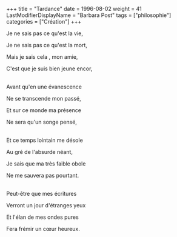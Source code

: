 +++
title = "Tardance"
date = 1996-08-02
weight = 41
LastModifierDisplayName = "Barbara Post"
tags = ["philosophie"]
categories = ["Création"]
+++

Je ne sais pas ce qu'est la vie,

Je ne sais pas ce qu'est la mort,

Mais je sais cela , mon amie,

C'est que je suis bien jeune encor,

 \
Avant qu'en une évanescence

Ne se transcende mon passé,

Et sur ce monde ma présence

Ne sera qu'un songe pensé,

 \
Et ce temps lointain me désole

Au gré de l'absurde néant,

Je sais que ma très faible obole

Ne me sauvera pas pourtant.

 \
Peut-être que mes écritures

Verront un jour d'étranges yeux

Et l'élan de mes ondes pures

Fera frémir un cœur heureux.
